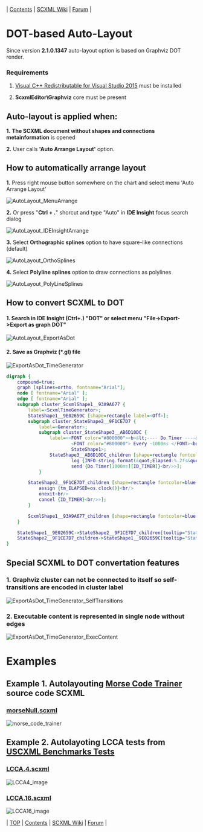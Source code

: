 <a name="top-anchor"/>

| [Contents](../README.md#table-of-contents) | [SCXML Wiki](https://alexzhornyak.github.io/SCXML-tutorial/) | [Forum](https://github.com/alexzhornyak/ScxmlEditor-Tutorial/discussions) |

# DOT-based Auto-Layout

Since version **2.1.0.1347** auto-layout option is based on Graphviz DOT render.

### Requirements
1. [Visual C++ Redistributable for Visual Studio 2015](https://www.microsoft.com/en-us/download/details.aspx?id=48145) must be installed

2. **ScxmlEditor\Graphviz** core must be present

## Auto-layout is applied when:
**1.** **The SCXML document without shapes and connections metainformation** is opened

**2.** User calls **'Auto Arrange Layout'** option.

## How to automatically arrange layout
**1.** Press right mouse button somewhere on the chart and select menu 'Auto Arrange Layout'

![AutoLayout_MenuArrange](../Images/AutoLayout_MenuArrange.png)

**2.** Or press "**Ctrl + .**" shorcut and type "Auto" in **IDE Insight** focus search dialog

![AutoLayout_IDEInsightArrange](../Images/AutoLayout_IDEInsightArrange.png)

**3.** Select **Orthographic splines** option to have square-like connections (default)

![AutoLayout_OrthoSplines](../Images/AutoLayout_OrthoSplines.png)

**4.** Select **Polyline splines** option to draw connections as polylines

![AutoLayout_PolyLineSplines](../Images/AutoLayout_PolyLineSplines.png)

## How to convert SCXML to DOT
#### 1. Search in IDE Insight (Ctrl+.) "DOT" or select menu "File->Export->Export as graph DOT"
![AutoLayout_ExportAsDot](../Images/AutoLayout_ExportAsDot.png)

#### 2. Save as Graphviz (\*.gl) file
![ExportAsDot_TimeGenerator](../Images/ExportAsDot_TimeGenerator.png)

```dot
digraph {
	compound=true;
	graph [splines=ortho, fontname="Arial"];
	node [ fontname="Arial" ];
	edge [ fontname="Arial" ];
	subgraph cluster_ScxmlShape1__93A9A677 {
		label=<ScxmlTimeGenerator>;
		StateShape1__9E02659C [shape=rectangle label=<Off>];
		subgraph cluster_StateShape2__9F1CE7D7 {
			label=<Generator>;
			subgraph cluster_StateShape3__AB6D10DC {
				label=<<FONT color="#800000"><b>&lt;---- Do.Timer ----&gt;</b></FONT><br/>
						<FONT color="#800000"> Every ~1000ms </FONT><br/><br/>
						StateShape1>;
				StateShape3__AB6D10DC_children [shape=rectangle fontcolor=blue label=<onentry<br/>
						log {INFO:string.format(&quot;Elapsed:%.2fs&quot;, os.clock() - tm_ELAPSED)}<br/>
						send {Do.Timer[1000ms][ID_TIMER]}<br/>>];
			}

		StateShape2__9F1CE7D7_children [shape=rectangle fontcolor=blue label=<onentry<br/>
			assign {tm_ELAPSED=os.clock()}<br/>
			onexit<br/>
			cancel {ID_TIMER}<br/>>];
		}

		ScxmlShape1__93A9A677_children [shape=rectangle fontcolor=blue label=<datamodel<br/>data {tm_ELAPSED=0}<br/>>];
	}

	StateShape1__9E02659C->StateShape2__9F1CE7D7_children[tooltip="StateMachineConnection1__A3834CB0",color="teal",lhead="cluster_StateShape2__9F1CE7D7",label=<<FONT color="#008080"><b>Start</b></FONT><br/>>]
	StateShape2__9F1CE7D7_children->StateShape1__9E02659C[tooltip="StateMachineConnection2__A61AC440",color="teal",ltail="cluster_StateShape2__9F1CE7D7",label=<<FONT color="#008080"><b>Stop</b></FONT><br/>>]
}
```

## Special SCXML to DOT convertation features

### 1. Graphviz cluster can not be connected to itself so self-transitions are encoded in cluster label
![ExportAsDot_TimeGenerator_SelfTransitions](../Images/ExportAsDot_TimeGenerator_SelfTransitions.png)

### 2. Executable content is represented in single node without edges
![ExportAsDot_TimeGenerator_ExecContent](../Images/ExportAsDot_TimeGenerator_ExecContent.png)

# Examples

## Example 1. Autolayouting [Morse Code Trainer](https://github.com/alexzhornyak/SCXML-tutorial/tree/master/Examples/Qt/Morse) source code SCXML
### [morseNull.scxml](https://github.com/alexzhornyak/SCXML-tutorial/blob/master/Examples/Qt/Morse/Src/morseNull.scxml)
![morse_code_trainer](https://raw.githubusercontent.com/alexzhornyak/SCXML-tutorial/master/Images/morseNull.png)

## Example 2. Autolayoting LCCA tests from [USCXML Benchmarks Tests](https://github.com/tklab-tud/uscxml/blob/master/docs/BENCHMARKS.md)
### [LCCA.4.scxml](https://raw.githubusercontent.com/tklab-tud/uscxml/master/test/benchmarks/LCCA.4.scxml)
![LCCA4_image](../Images/LCCA.4.png)

### [LCCA.16.scxml](https://raw.githubusercontent.com/tklab-tud/uscxml/master/test/benchmarks/LCCA.16.scxml)
![LCCA16_image](../Images/LCCA.16.png)

| [TOP](#top-anchor) | [Contents](../README.md#table-of-contents) | [SCXML Wiki](https://alexzhornyak.github.io/SCXML-tutorial/) | [Forum](https://github.com/alexzhornyak/ScxmlEditor-Tutorial/discussions) |
